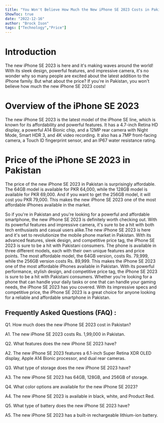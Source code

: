 ```yaml
---
title: "You Won't Believe How Much the New iPhone SE 2023 Costs in Pakistan!"
ShowToc: true 
date: "2022-12-16"
author: "Brock Ison" 
tags: ["Technology","Price"]
---
```

# Introduction

The new iPhone SE 2023 is here and it's making waves around the world! With its sleek design, powerful features, and impressive camera, it's no wonder why so many people are excited about the latest addition to the iPhone family. But what about the price? If you're in Pakistan, you won't believe how much the new iPhone SE 2023 costs! 

# Overview of the iPhone SE 2023

The new iPhone SE 2023 is the latest model of the iPhone SE line, which is known for its affordability and powerful features. It has a 4.7-inch Retina HD display, a powerful A14 Bionic chip, and a 12MP rear camera with Night Mode, Smart HDR 3, and 4K video recording. It also has a 7MP front-facing camera, a Touch ID fingerprint sensor, and an IP67 water resistance rating.

# Price of the iPhone SE 2023 in Pakistan

The price of the new iPhone SE 2023 in Pakistan is surprisingly affordable. The 64GB model is available for PKR 64,000, while the 128GB model is available for PKR 69,000. And if you want to get the 256GB model, it will cost you PKR 79,000. This makes the new iPhone SE 2023 one of the most affordable iPhones available in the market. 

So if you're in Pakistan and you're looking for a powerful and affordable smartphone, the new iPhone SE 2023 is definitely worth checking out. With its powerful features and impressive camera, it's sure to be a hit with both tech enthusiasts and casual users alike.The new iPhone SE 2023 is here and it's set to revolutionize the mobile phone market in Pakistan. With its advanced features, sleek design, and competitive price tag, the iPhone SE 2023 is sure to be a hit with Pakistani consumers. The phone is available in three different models, each with their own unique features and price points. The most affordable model, the 64GB version, costs Rs. 79,999, while the 256GB version costs Rs. 89,999. This makes the iPhone SE 2023 one of the most affordable iPhones available in Pakistan. With its powerful performance, stylish design, and competitive price tag, the iPhone SE 2023 is sure to be a hit with Pakistani consumers. Whether you're looking for a phone that can handle your daily tasks or one that can handle your gaming needs, the iPhone SE 2023 has you covered. With its impressive specs and competitive price, the iPhone SE 2023 is a great choice for anyone looking for a reliable and affordable smartphone in Pakistan.

## Frequently Asked Questions (FAQ) :
Q1. How much does the new iPhone SE 2023 cost in Pakistan?

A1. The new iPhone SE 2023 costs Rs. 1,99,000 in Pakistan.

Q2. What features does the new iPhone SE 2023 have?

A2. The new iPhone SE 2023 features a 6.1-inch Super Retina XDR OLED display, Apple A14 Bionic processor, and dual rear cameras.

Q3. What type of storage does the new iPhone SE 2023 have?

A3. The new iPhone SE 2023 has 64GB, 128GB, and 256GB of storage.

Q4. What color options are available for the new iPhone SE 2023?

A4. The new iPhone SE 2023 is available in black, white, and Product Red.

Q5. What type of battery does the new iPhone SE 2023 have?

A5. The new iPhone SE 2023 has a built-in rechargeable lithium-ion battery.



